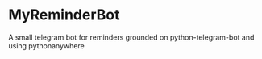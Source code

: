 # MyReminderBot
A small telegram bot for reminders grounded on python-telegram-bot and using pythonanywhere
